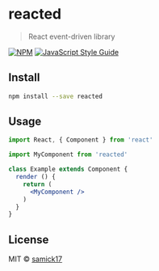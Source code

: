 # reacted

> React event-driven library

[![NPM](https://img.shields.io/npm/v/reacted.svg)](https://www.npmjs.com/package/reacted) [![JavaScript Style Guide](https://img.shields.io/badge/code_style-standard-brightgreen.svg)](https://standardjs.com)

## Install

```bash
npm install --save reacted
```

## Usage

```jsx
import React, { Component } from 'react'

import MyComponent from 'reacted'

class Example extends Component {
  render () {
    return (
      <MyComponent />
    )
  }
}
```

## License

MIT © [samick17](https://github.com/samick17)
